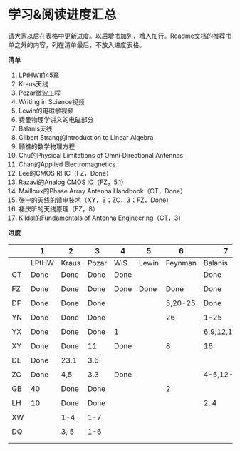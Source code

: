 # 学习&阅读进度汇总

请大家以后在表格中更新进度。以后增书加列，增人加行。Readme文档的推荐书单之外的内容，列在清单最后，不放入进度表格。

**清单**

1. LPtHW前45章
2. Kraus天线
3. Pozar微波工程
4. Writing in Science视频
5. Lewin的电磁学视频
6. 费曼物理学讲义的电磁部分
7. Balanis天线
8. Gilbert Strang的Introduction to Linear Algebra
9. 顾樵的数学物理方程
10. Chu的Physical Limitations of Omni‐Directional Antennas
11. Chan的Applied Electromagnetics
12. Lee的CMOS RFIC（FZ，Done）
13. Razavi的Analog CMOS IC（FZ，5.1）
14. Mailloux的Phase Array Antenna Handbook（CT，Done）
15. 张宁的天线的馈电技术（XY，3；ZC，3；FZ，Done）
16. 褚庆昕的天线原理（FZ，8）
17. Kildal的Fundamentals of Antenna Engineering（CT，3）

**进度**

|      | 1     | 2     | 3       | 4    | 5     | 6       | 7            | 8       | 9     | 10  | 11 | 12 |
| ---- | ----- | ----- | ------- | ---- | ----- | ------- | ------------ | -------- | ------ | ---- | ---- | ---- |
|      | LPtHW | Kraus | Pozar   | WiS  | Lewin | Feynman | Balanis      | Strang | Gu | Chu | Chan | Kildal |
| CT   | Done  | Done  | Done    | Done |       |         | Done         |       |        |      |      | 4 |
|      |       |       |         |      |       |         |              |          |        |      |      |      |
| FZ   | Done  | Done  | Done    | Done | Done  | Done    | Done         | Done | Done | Done | Done |  |
|      |       |       |         |      |       |         |              |          |        |      |      |      |
| DF   | Done  | Done  |   Done  |      |       | 5,20-25 | Done         |          |        | Done |      |      |
|      |       |       |         |      |       |         |              |          |        |      |      |      |
| YN   | Done  | Done  | Done    |      |       | 26      | 1-25         |          |        |      |      |      |
|      |       |       |         |      |       |         |              |          |        |      |      |      |
| YX   | Done  | Done  |  Done   |   1   |       |         | 6,9,12,14,16 |          |        |      |      |      |
|      |       |       |         |      |       |         |              |          |        |      |      |      |
| XY   | Done  | Done    | 11      | Done |       |    8     | 16 |          |        |      |      |      |
|      |       |       |         |      |       |         |              |          |        |      |      |      |
| DL   | Done  | 23.1  | 3.6     |      |       |         |              |          |        |      |      |      |
|      |       |       |         |      |       |         |              |          |        |      |      |      |
| ZC   | Done  | 4,5  | 3.3    | Done |       |         | 4-5,12-16    |          |        |      |      |      |
|      |       |       |         |      |       |         |              |          |        |      |      |      |
| GB   | 40    | Done  | Done    |      |       |   2     |              |          | Done      |      |      |      |
|      |       |       |         |      |       |         |              |          |        |      |      |      |
| LH   | 10    | Done  | Done   |      |       |         |      2, 4       |          | Done       |      |      |      |
|      |       |       |         |      |       |         |              |          |        |      |      |      |
| XW   |       |  1-4  |   1-7   |      |       |         |              |          |        |      |      |      |
|      |       |       |         |      |       |         |              |          |        |      |      |      |
| DQ   |       |  3, 5 |   1-6   |      |       |         |              |          |        |      |      |      |
|    |       |       |      |      |       |         |              |          |        |      |      |      |
|      |       |       |       | | | | | | | | | |